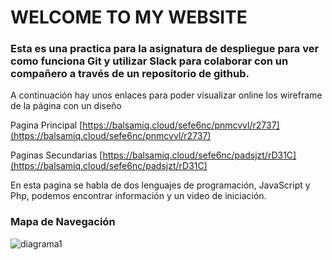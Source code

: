 # WELCOME TO MY WEBSITE
 
 ###  Esta es una practica para la asignatura de despliegue para ver como funciona Git y utilizar Slack para colaborar con un compañero a través de un repositorio de github.
 
A continuación hay unos enlaces para poder visualizar online los wireframe de la página con un diseño 

Pagina Principal
[https://balsamiq.cloud/sefe6nc/pnmcvvl/r2737](https://balsamiq.cloud/sefe6nc/pnmcvvl/r2737)

Paginas Secundarias
[https://balsamiq.cloud/sefe6nc/padsjzt/rD31C](https://balsamiq.cloud/sefe6nc/padsjzt/rD31C)

En esta pagina se habla de dos lenguajes de programación, JavaScript y Php, podemos encontrar información y un video de iniciación.

 ###  Mapa de Navegación
![diagrama1](https://user-images.githubusercontent.com/39703105/52436073-996de580-2b13-11e9-8084-048491b1a06f.png)

